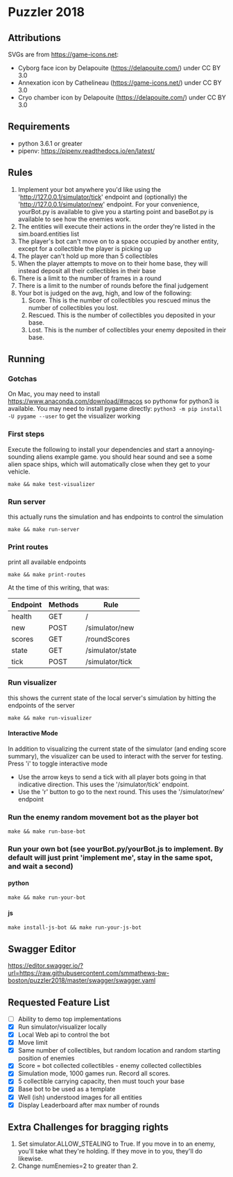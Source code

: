 # Puzzler 2018

## Attributions
SVGs are from https://game-icons.net:
* Cyborg face icon by Delapouite (https://delapouite.com/) under CC BY 3.0
* Annexation icon by Cathelineau (https://game-icons.net/) under CC BY 3.0
* Cryo chamber icon by Delapouite (https://delapouite.com/) under CC BY 3.0

## Requirements
* python 3.6.1 or greater
* pipenv: https://pipenv.readthedocs.io/en/latest/

## Rules
1. Implement your bot anywhere you'd like using the 'http://127.0.0.1/simulator/tick' endpoint and (optionally) the 'http://127.0.0.1/simulator/new' endpoint. For your convenience, yourBot.py is available to give you a starting point and baseBot.py is available to see how the enemies work.
1. The entities will execute their actions in the order they're listed in the sim.board.entities list
1. The player's bot can't move on to a space occupied by another entity, except for a collectible the player is picking up
1. The player can't hold up more than 5 collectibles
1. When the player attempts to move on to their home base, they will instead deposit all their collectibles in their base
1. There is a limit to the number of frames in a round
1. There is a limit to the number of rounds before the final judgement
1. Your bot is judged on the avg, high, and low of the following:
   1. Score. This is the number of collectibles you rescued minus the number of collectibles you lost.
   1. Rescued. This is the number of collectibles you deposited in your base.
   1. Lost. This is the number of collectibles your enemy deposited in their base.

## Running

### Gotchas
On Mac, you may need to install https://www.anaconda.com/download/#macos so pythonw for python3 is available.
You may need to install pygame directly: `python3 -m pip install -U pygame --user` to get the visualizer working

### First steps
Execute the following to install your dependencies and start a annoying-sounding aliens example game. you should hear sound and see a some alien space ships, which will automatically close when they get to your vehicle.
```
make && make test-visualizer
```

### Run server
this actually runs the simulation and has endpoints to control the simulation
```
make && make run-server
```

### Print routes
print all available endpoints
```
make && make print-routes
```
At the time of this writing, that was:

Endpoint | Methods | Rule
-------- | ------- | ----
health | GET | /
new | POST | /simulator/new
scores | GET | /roundScores
state | GET | /simulator/state
tick | POST | /simulator/tick

### Run visualizer
this shows the current state of the local server's simulation by hitting the endpoints of the server
```
make && make run-visualizer
```

#### Interactive Mode
In addition to visualizing the current state of the simulator (and ending score summary), the visualizer can be used to interact with the server for testing. Press 'i' to toggle interactive mode
* Use the arrow keys to send a tick with all player bots going in that indicative direction. This uses the '/simulator/tick' endpoint.
* Use the 'r' button to go to the next round. This uses the '/simulator/new' endpoint

### Run the enemy random movement bot as the player bot
```
make && make run-base-bot
```

### Run your own bot (see yourBot.py/yourBot.js to implement. By default will just print 'implement me', stay in the same spot, and wait a second)
#### python
```
make && make run-your-bot
```
#### js
```
make install-js-bot && make run-your-js-bot
```

## Swagger Editor
https://editor.swagger.io/?url=https://raw.githubusercontent.com/smmathews-bw-boston/puzzler2018/master/swagger/swagger.yaml

## Requested Feature List
- [ ] Ability to demo top implementations
- [X] Run simulator/visualizer locally
- [X] Local Web api to control the bot
- [X] Move limit
- [X] Same number of collectibles, but random location and random starting position of enemies
- [X] Score = bot collected collectibles - enemy collected collectibles
- [X] Simulation mode, 1000 games run. Record all scores. 
- [X] 5 collectible carrying capacity, then must touch your base
- [X] Base bot to be used as a template
- [X] Well (ish) understood images for all entities
- [X] Display Leaderboard after max number of rounds

## Extra Challenges for bragging rights
1) Set simulator.ALLOW_STEALING to True. If you move in to an enemy, you'll take what they're holding. If they move in to you, they'll do likewise.
2) Change numEnemies=2 to greater than 2.
